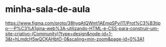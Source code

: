 # minha-sala-de-aula
https://www.figma.com/proto/38hyqAtQWmt1AEmqSPvi1T/Prot%C3%B3tipo---P%C3%A1gina-web%3A-utilizando-HTML-e-CSS-para-construir-um-site-criativo-(Community)?type=design&node-id=1-3&t=hLmdcH5wQCKAHbtO-0&scaling=min-zoom&page-id=0%3A1
